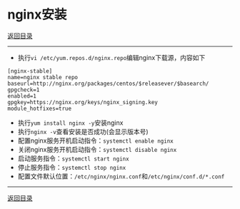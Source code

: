 # nginx安装

[返回目录](/linux/README.md)

---

- 执行`vi /etc/yum.repos.d/nginx.repo`编辑nginx下载源，内容如下  

```text
[nginx-stable]
name=nginx stable repo
baseurl=http://nginx.org/packages/centos/$releasever/$basearch/
gpgcheck=1
enabled=1
gpgkey=https://nginx.org/keys/nginx_signing.key
module_hotfixes=true
```

- 执行`yum install nginx -y`安装nginx
- 执行`nginx -v`查看安装是否成功(会显示版本号)
- 配置nginx服务开机启动指令：`systemctl enable nginx`
- 关闭nginx服务开机启动指令：`systemctl disable nginx`
- 启动服务指令：`systemctl start nginx`
- 停止服务指令：`systemctl stop nginx`
- 配置文件默认位置：`/etc/nginx/nginx.conf`和`/etc/nginx/conf.d/*.conf`

---
[返回目录](/linux/README.md)

